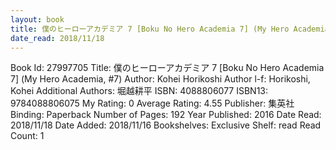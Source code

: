 ```yaml
---
layout: book
title: 僕のヒーローアカデミア 7 [Boku No Hero Academia 7] (My Hero Academia,  no. 7)
date_read: 2018/11/18
---
```


Book Id: 27997705
Title: 僕のヒーローアカデミア 7 [Boku No Hero Academia 7] (My Hero Academia, #7)
Author: Kohei Horikoshi
Author l-f: Horikoshi, Kohei
Additional Authors: 堀越耕平
ISBN: 4088806077
ISBN13: 9784088806075
My Rating: 0
Average Rating: 4.55
Publisher: 集英社
Binding: Paperback
Number of Pages: 192
Year Published: 2016
Date Read: 2018/11/18
Date Added: 2018/11/16
Bookshelves: 
Exclusive Shelf: read
Read Count: 1

